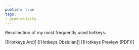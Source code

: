 ```yaml
---
publish: true
tags:
- productivity
---
```


Recollection of my most frequently used hotkeys:

[[Hotkeys Arc]]
[[Hotkeys Obsidian]]
[[Hotkeys Preview (PDF)]]